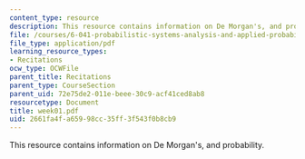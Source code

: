 ```yaml
---
content_type: resource
description: This resource contains information on De Morgan's, and probability.
file: /courses/6-041-probabilistic-systems-analysis-and-applied-probability-spring-2006/2661fa4fa65998cc35ff3f543f0b8cb9_week01.pdf
file_type: application/pdf
learning_resource_types:
- Recitations
ocw_type: OCWFile
parent_title: Recitations
parent_type: CourseSection
parent_uid: 72e75de2-011e-beee-30c9-acf41ced8ab8
resourcetype: Document
title: week01.pdf
uid: 2661fa4f-a659-98cc-35ff-3f543f0b8cb9
---
```

This resource contains information on De Morgan's, and probability.

